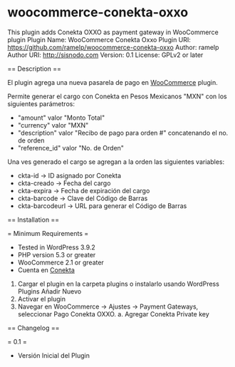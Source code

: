 woocommerce-conekta-oxxo
========================
This plugin adds Conekta OXXO as payment gateway in WooCommerce plugin
Plugin Name: WooCommerce Conekta Oxxo
Plugin URI: https://github.com/ramelp/woocommerce-conekta-oxxo
Author: ramelp
Author URI: http://sisnodo.com
Version: 0.1
License: GPLv2 or later 


== Description ==

El plugin agrega una nueva pasarela de pago en [WooCommerce](http://wordpress.org/extend/plugins/woocommerce/) plugin.

Permite generar el cargo con Conekta en Pesos Mexicanos "MXN" con los siguientes parámetros:

* "amount"        valor "Monto Total"
* "currency"      valor "MXN"
* "description"   valor "Recibo de pago para orden #" concatenando el no. de orden
* "reference_id"  valor "No. de Orden"

Una ves generado el cargo se agregan a la orden las siguientes variables:

* ckta-id          ->    ID asignado por Conekta
* ckta-creado      ->    Fecha del cargo  
* ckta-expira      ->    Fecha de expiración del cargo
* ckta-barcode     ->    Clave del Código de Barras
* ckta-barcodeurl  ->    URL para generar el Código de Barras


== Installation ==

= Minimum Requirements =

* Tested in WordPress 3.9.2
* PHP version 5.3 or greater
* WooCommerce 2.1 or greater
* Cuenta en [Conekta](https://www.conekta.io/) 


1. Cargar el plugin en la carpeta plugins o instalarlo usando WordPress Plugins Añadir Nuevo
2. Activar el plugin
3. Navegar en WooCommerce -> Ajustes -> Payment Gateways, seleccionar Pago Conekta OXXO.
   a. Agregar Conekta Private key

== Changelog ==

= 0.1 =
* Versión Inicial del Plugin
